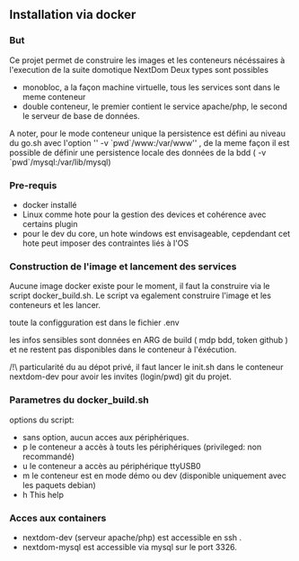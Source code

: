 ## Installation via docker

### But

Ce projet permet de construire les images et les conteneurs nécéssaires à l'execution de la suite domotique NextDom
Deux types sont possibles
- monobloc, a la façon machine virtuelle, tous les services sont dans le meme conteneur
- double conteneur, le premier contient le service apache/php, le second le serveur de base de données.

A noter, pour le mode conteneur unique la persistence est défini au niveau du go.sh avec l'option 
'' -v \`pwd\`/www:/var/www''
, de la meme façon il est possible de définir une persistence locale des données de la bdd ( -v \`pwd\`/mysql:/var/lib/mysql)

### Pre-requis

- docker installé
- Linux comme hote pour la gestion des devices et cohérence avec certains plugin
- pour le dev du core, un hote windows est envisageable, cepdendant cet hote peut imposer des contraintes liés à l'OS

### Construction de l'image et lancement des services 

Aucune image docker existe pour le moment, il faut la construire via le script docker_build.sh. 
Le script va egalement construire l'image et les conteneurs et les lancer.

toute la configguration est dans le fichier .env

les infos sensibles sont données en ARG de build ( mdp bdd, token github ) et ne restent pas disponibles dans le conteneur à l'éxécution.

/!\ particularité du au dépot privé, il faut lancer le init.sh dans le conteneur nextdom-dev pour avoir les invites (login/pwd) git du projet. 

### Parametres du docker_build.sh

options du script:

*	sans option, aucun acces aux périphériques.
*	p	le conteneur a accès à touts les périphériques (privileged: non recommandé)
*	u	le conteneur a accès au périphérique ttyUSB0
*	m	le conteneur est en mode démo ou dev (disponible uniquement avec les paquets debian)
*	h	This help

### Acces aux containers

* nextdom-dev (serveur apache/php) est accessible en ssh .
* nextdom-mysql est accessible via mysql sur le port 3326.